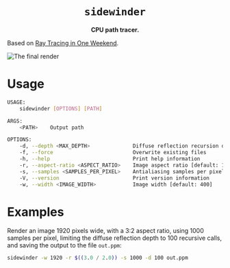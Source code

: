<div align="center">
  <h1><code>sidewinder</code></h1>
  <p><strong>CPU path tracer.</strong></p>
</div>

Based on [Ray Tracing in One Weekend](https://raytracing.github.io/books/RayTracingInOneWeekend.html).

![The final render](https://github.com/tedbyron/sidewinder/blob/main/img/13.1.png)

# Usage

```sh
USAGE:
    sidewinder [OPTIONS] [PATH]

ARGS:
    <PATH>    Output path

OPTIONS:
    -d, --depth <MAX_DEPTH>              Diffuse reflection recursion depth [default: 50]
    -f, --force                          Overwrite existing files
    -h, --help                           Print help information
    -r, --aspect-ratio <ASPECT_RATIO>    Image aspect ratio [default: 1.7777777777777777]
    -s, --samples <SAMPLES_PER_PIXEL>    Antialiasing samples per pixel [default: 100]
    -V, --version                        Print version information
    -w, --width <IMAGE_WIDTH>            Image width [default: 400]
```

# Examples

Render an image 1920 pixels wide, with a 3:2 aspect ratio, using 1000 samples per pixel, limiting
the diffuse reflection depth to 100 recursive calls, and saving the output to the file `out.ppm`:

```sh
sidewinder -w 1920 -r $((3.0 / 2.0)) -s 1000 -d 100 out.ppm
```
